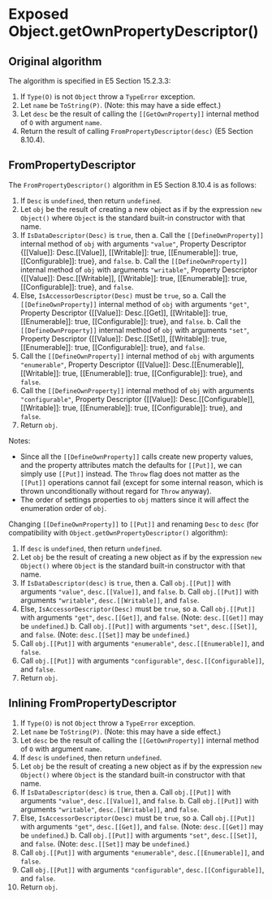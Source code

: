# Exposed Object.getOwnPropertyDescriptor()

## Original algorithm

The algorithm is specified in E5 Section 15.2.3.3:

1.  If `Type(O)` is not `Object` throw a `TypeError` exception.
2.  Let `name` be `ToString(P)`. (Note: this may have a side effect.)
3.  Let `desc` be the result of calling the `[[GetOwnProperty]]`
    internal method of `O` with argument `name`.
4.  Return the result of calling `FromPropertyDescriptor(desc)` (E5
    Section 8.10.4).

## FromPropertyDescriptor

The `FromPropertyDescriptor()` algorithm in E5 Section 8.10.4 is as
follows:

1.  If `Desc` is `undefined`, then return `undefined`.
2.  Let `obj` be the result of creating a new object as if by the
    expression `new Object()` where `Object` is the standard built-in
    constructor with that name.
3.  If `IsDataDescriptor(Desc)` is `true`, then
    a.  Call the `[[DefineOwnProperty]]` internal method of `obj` with
        arguments `"value"`, Property Descriptor {\[\[Value\]\]:
        Desc.\[\[Value\]\], \[\[Writable\]\]: true, \[\[Enumerable\]\]:
        true, \[\[Configurable\]\]: true}, and `false`.
    b.  Call the `[[DefineOwnProperty]]` internal method of `obj` with
        arguments `"writable"`, Property Descriptor {\[\[Value\]\]:
        Desc.\[\[Writable\]\], \[\[Writable\]\]: true,
        \[\[Enumerable\]\]: true, \[\[Configurable\]\]: true}, and
        `false`.
4.  Else, `IsAccessorDescriptor(Desc)` must be `true`, so
    a.  Call the `[[DefineOwnProperty]]` internal method of `obj` with
        arguments `"get"`, Property Descriptor {\[\[Value\]\]:
        Desc.\[\[Get\]\], \[\[Writable\]\]: true, \[\[Enumerable\]\]:
        true, \[\[Configurable\]\]: true}, and `false`.
    b.  Call the `[[DefineOwnProperty]]` internal method of `obj` with
        arguments `"set"`, Property Descriptor {\[\[Value\]\]:
        Desc.\[\[Set\]\], \[\[Writable\]\]: true, \[\[Enumerable\]\]:
        true, \[\[Configurable\]\]: true}, and `false`.
5.  Call the `[[DefineOwnProperty]]` internal method of `obj` with
    arguments `"enumerable"`, Property Descriptor {\[\[Value\]\]:
    Desc.\[\[Enumerable\]\], \[\[Writable\]\]: true, \[\[Enumerable\]\]:
    true, \[\[Configurable\]\]: true}, and `false`.
6.  Call the `[[DefineOwnProperty]]` internal method of `obj` with
    arguments `"configurable"`, Property Descriptor {\[\[Value\]\]:
    Desc.\[\[Configurable\]\], \[\[Writable\]\]: true,
    \[\[Enumerable\]\]: true, \[\[Configurable\]\]: true}, and `false`.
7.  Return `obj`.

Notes:

-   Since all the `[[DefineOwnProperty]]` calls create new property
    values, and the property attributes match the defaults for
    `[[Put]]`, we can simply use `[[Put]]` instead. The `Throw` flag
    does not matter as the `[[Put]]` operations cannot fail (except for
    some internal reason, which is thrown unconditionally without regard
    for `Throw` anyway).
-   The order of settings properties to `obj` matters since it will
    affect the enumeration order of `obj`.

Changing `[[DefineOwnProperty]]` to `[[Put]]` and renaming `Desc` to
`desc` (for compatibility with `Object.getOwnPropertyDescriptor()`
algorithm):

1.  If `desc` is `undefined`, then return `undefined`.
2.  Let `obj` be the result of creating a new object as if by the
    expression `new Object()` where `Object` is the standard built-in
    constructor with that name.
3.  If `IsDataDescriptor(desc)` is `true`, then
    a.  Call `obj.[[Put]]` with arguments `"value"`, `desc.[[Value]]`,
        and `false`.
    b.  Call `obj.[[Put]]` with arguments `"writable"`,
        `desc.[[Writable]]`, and `false`.
4.  Else, `IsAccessorDescriptor(Desc)` must be `true`, so
    a.  Call `obj.[[Put]]` with arguments `"get"`, `desc.[[Get]]`, and
        `false`. (Note: `desc.[[Get]]` may be `undefined`.)
    b.  Call `obj.[[Put]]` with arguments `"set"`, `desc.[[Set]]`, and
        `false`. (Note: `desc.[[Set]]` may be `undefined`.)
5.  Call `obj.[[Put]]` with arguments `"enumerable"`,
    `desc.[[Enumerable]]`, and `false`.
6.  Call `obj.[[Put]]` with arguments `"configurable"`,
    `desc.[[Configurable]]`, and `false`.
7.  Return `obj`.

## Inlining FromPropertyDescriptor

1.  If `Type(O)` is not `Object` throw a `TypeError` exception.
2.  Let `name` be `ToString(P)`. (Note: this may have a side effect.)
3.  Let `desc` be the result of calling the `[[GetOwnProperty]]`
    internal method of `O` with argument `name`.
4.  If `desc` is `undefined`, then return `undefined`.
5.  Let `obj` be the result of creating a new object as if by the
    expression `new Object()` where `Object` is the standard built-in
    constructor with that name.
6.  If `IsDataDescriptor(desc)` is `true`, then
    a.  Call `obj.[[Put]]` with arguments `"value"`, `desc.[[Value]]`,
        and `false`.
    b.  Call `obj.[[Put]]` with arguments `"writable"`,
        `desc.[[Writable]]`, and `false`.
7.  Else, `IsAccessorDescriptor(Desc)` must be `true`, so
    a.  Call `obj.[[Put]]` with arguments `"get"`, `desc.[[Get]]`, and
        `false`. (Note: `desc.[[Get]]` may be `undefined`.)
    b.  Call `obj.[[Put]]` with arguments `"set"`, `desc.[[Set]]`, and
        `false`. (Note: `desc.[[Set]]` may be `undefined`.)
8.  Call `obj.[[Put]]` with arguments `"enumerable"`,
    `desc.[[Enumerable]]`, and `false`.
9.  Call `obj.[[Put]]` with arguments `"configurable"`,
    `desc.[[Configurable]]`, and `false`.
10. Return `obj`.
